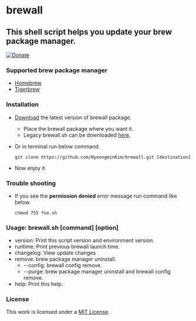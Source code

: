 # brewall
## This shell script helps you update your brew package manager.
[![Donate](https://img.shields.io/badge/Donate-PayPal-green.svg)](https://paypal.me/hmDonate)
### Supported brew package manager
- [Homebrew](https://brew.sh)
- [Tigerbrew](https://github.com/mistydemeo/tigerbrew)
### Installation
- [Download](https://github.com/HyeongminKim/brewall/archive/master.zip) the latest version of brewall package.
    - Place the brewall package where you want it.
    - Legacy brewall.sh can be downloaded [here](https://github.com/HyeongminKim/brewall/releases).
- Or in terminal run below command.

    ```
    git clone https://github.com/HyeongminKim/brewall.git [destination]
    ```
- Now enjoy it
### Trouble shooting
- If you see the **permission denied** error message run command like below.

    ```
    chmod 755 foo.sh
    ```
### Usage: brewall.sh \[command\] \[option\]
- version: Print this script version and environment version. 
- runtime: Print previous brewall launch time. 
- changelog: View update changes
- remove: brew package manager uninstall.
    - --config: brewall config remove.
    - --purge: brew package manager uninstall and brewall config remove.
- help: Print this help.
### License
This work is licensed under a [MIT License](https://github.com/HyeongminKim/brewall/blob/master/LICENSE).
